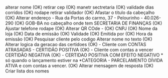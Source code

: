 alterar nome (OK)
retirar cep (OK)
manetr sectretaria (OK)
validade dias corridos (OK)
rodape retirar validador (OK)
Afastar o titulo da cabeçalho (OK)
Alterar endereço - Rua da Portas do carmo, 37 - Pelourinho - 40.026-290 (OK)
GOB-BA no cabeçalho onde tem SECRETARIA DE FINANÇAS (OK)
Ajustar telefone rodape (OK)
Alterar QR COde - (OK)
    CNPJ (OK)
    Nome da loja (OK)
    Data de emissão (OK)
    Validade (OK)
    Emitida por (OK)
    Hora da emissão (OK)
Pesquisar cliente pelo codigo
Alterar nome no texto (OK)
Alterar logica da geracao das certidoes (OK)
    - Cliente com CONTAS ATRASADAS - CERTIDÃO POSITIVA (OK)
    - Cliente com contas a vencer CERTIDÃO NEGATIVA (OK)
    - CERTIDAO POSITIVA COM EFEITO NEGATIVO * só quando o lançamento estiver na *CATEGORIA - PARCELAMENTO DÍVIDA ATIVA e com contas a vencer. (OK)
Alterar mensagem de resposta (OK)
Criar lista dos nomes